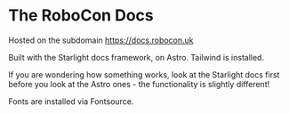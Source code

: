# The RoboCon Docs
Hosted on the subdomain https://docs.robocon.uk

Built with the Starlight docs framework, on Astro. Tailwind is installed.

If you are wondering how something works, look at the Starlight docs first before you look at the Astro ones - the functionality is slightly different!

Fonts are installed via Fontsource.
